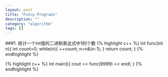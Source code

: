 ```yaml
---
layout: post
title: "Funny Programs"
description: ""
category: "algorithm"
tags: []
---
```


###1. 统计一个int值的二进制表达式中1的个数
{% highlight c++ %}
int func(int n){
	int count=0;
	while(n){
		++count;
		n=n&(n-1);
	}
	return count;
}
{% endhighlight %}

{% highlight c++ %}
int main(){
    cout << func(9999) << endl;
}
{% endhighlight %}

